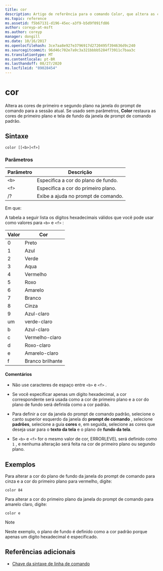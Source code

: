 ```yaml
---
title: cor
description: Artigo de referência para o comando Color, que altera as cores de primeiro e segundo plano na janela do prompt de comando da sessão atual.
ms.topic: reference
ms.assetid: f5b67131-d196-45ec-a3f9-b5d9f091fd86
author: coreyp-at-msft
ms.author: coreyp
manager: dongill
ms.date: 10/16/2017
ms.openlocfilehash: 3ce7aa8e927e3796917d2720495f394636d9c240
ms.sourcegitcommit: 96d46c702e7a9c3a321bbbb5284f73911c7baa3c
ms.translationtype: MT
ms.contentlocale: pt-BR
ms.lasthandoff: 08/27/2020
ms.locfileid: "89028454"
---
```

# <a name="color"></a>cor

Altera as cores de primeiro e segundo plano na janela do prompt de comando para a sessão atual. Se usado sem parâmetros, **Color** restaura as cores de primeiro plano e tela de fundo da janela de prompt de comando padrão.

## <a name="syntax"></a>Sintaxe

```
color [[<b>]<f>]
```

### <a name="parameters"></a>Parâmetros

| Parâmetro | Descrição |
| --------- | ----------- |
| `<b>` | Especifica a cor do plano de fundo. |
| `<f>` | Especifica a cor do primeiro plano. |
| /? | Exibe a ajuda no prompt de comando. |

Em que:

A tabela a seguir lista os dígitos hexadecimais válidos que você pode usar como valores para `<b>` e `<f>` :

| Valor | Cor |
| ----- | ----- |
| 0 | Preto |
| 1 | Azul |
| 2 | Verde |
| 3 | Aqua |
| 4 | Vermelho |
| 5 | Roxo |
| 6 | Amarelo |
| 7 | Branco |
| 8 | Cinza |
| 9 | Azul-claro |
| um | verde-claro |
| b | Azul-claro |
| c | Vermelho-claro |
| d | Roxo-claro |
| e | Amarelo-claro |
| f | Branco brilhante |

#### <a name="remarks"></a>Comentários

- Não use caracteres de espaço entre `<b>` e `<f>` .

- Se você especificar apenas um dígito hexadecimal, a cor correspondente será usada como a cor de primeiro plano e a cor do plano de fundo será definida como a cor padrão.

- Para definir a cor da janela do prompt de comando padrão, selecione o canto superior esquerdo da janela do **prompt de comando** , selecione **padrões**, selecione a guia **cores** e, em seguida, selecione as cores que deseja usar para o **texto da tela** e o plano de **fundo da tela**.

- Se `<b>` e `<f>` for o mesmo valor de cor, ERRORLEVEL será definido como `1` , e nenhuma alteração será feita na cor de primeiro plano ou segundo plano.

## <a name="examples"></a>Exemplos

Para alterar a cor do plano de fundo da janela do prompt de comando para cinza e a cor do primeiro plano para vermelho, digite:

```
color 84
```

Para alterar a cor do primeiro plano da janela do prompt de comando para amarelo claro, digite:

```
color e
```

> [!NOTE]
> Neste exemplo, o plano de fundo é definido como a cor padrão porque apenas um dígito hexadecimal é especificado.

## <a name="additional-references"></a>Referências adicionais

- [Chave da sintaxe de linha de comando](command-line-syntax-key.md)
